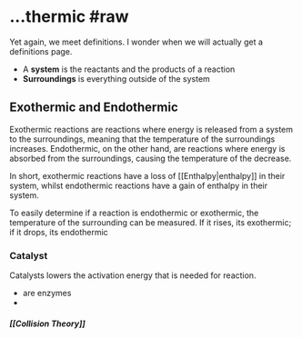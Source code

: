 # ...thermic #raw
Yet again, we meet definitions. I wonder when we will actually get a definitions page.
- A **system** is the reactants and the products of a reaction
- **Surroundings** is everything outside of the system

## Exothermic and Endothermic
Exothermic reactions are reactions where energy is released from a system to the surroundings, meaning that the temperature of the surroundings increases. Endothermic, on the other hand, are reactions where energy is absorbed from the surroundings, causing the temperature of the decrease.

In short, exothermic reactions have a loss of [[Enthalpy|enthalpy]] in their system, whilst endothermic reactions have a gain of enthalpy in their system.

To easily determine if a reaction is endothermic or exothermic, the temperature of the surrounding can be measured. If it rises, its exothermic; if it drops, its endothermic
### Catalyst
Catalysts lowers the activation energy that is needed for reaction. 
- are enzymes
- 

##### [[Collision Theory]]